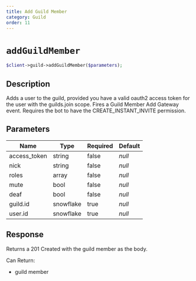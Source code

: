 ```yaml
---
title: Add Guild Member
category: Guild
order: 11
---
```


# `addGuildMember`

```php
$client->guild->addGuildMember($parameters);
```

## Description

Adds a user to the guild, provided you have a valid oauth2 access token for the user with the guilds.join scope.  Fires a Guild Member Add Gateway event. Requires the bot to have the CREATE_INSTANT_INVITE permission.

## Parameters


Name | Type | Required | Default
--- | --- | --- | ---
access_token | string | false | *null*
nick | string | false | *null*
roles | array | false | *null*
mute | bool | false | *null*
deaf | bool | false | *null*
guild.id | snowflake | true | *null*
user.id | snowflake | true | *null*

## Response

Returns a 201 Created with the guild member as the body.

Can Return:

* guild member
